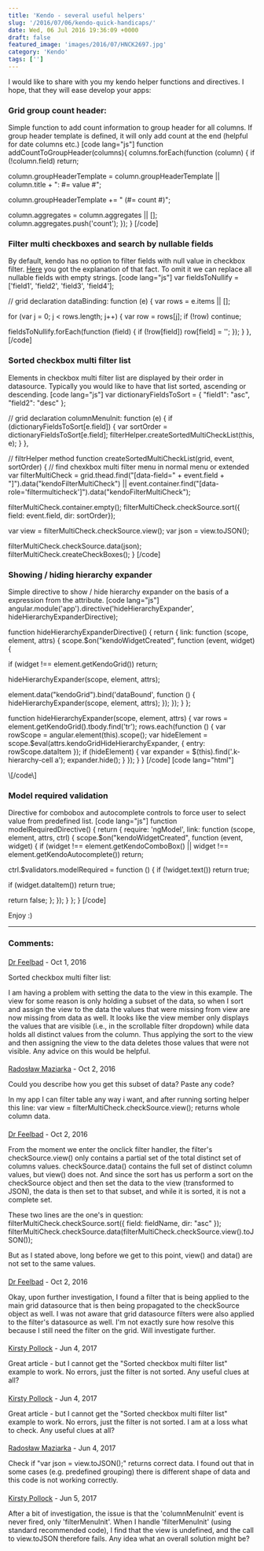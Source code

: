 ```yaml
---
title: 'Kendo - several useful helpers'
slug: '/2016/07/06/kendo-quick-handicaps/'
date: Wed, 06 Jul 2016 19:36:09 +0000
draft: false
featured_image: 'images/2016/07/HNCK2697.jpg'
category: 'Kendo'
tags: ['']
---
```


I would like to share with you my kendo helper functions and directives. I hope, that they will ease develop your apps:

### Grid group count header:

Simple function to add count information to group header for all columns. If group header template is defined, it will only add count at the end (helpful for date columns etc.)
\[code lang="js"\]
function addCountToGroupHeader(columns){
 columns.forEach(function (column) {
 if (!column.field)
 return;

 column.groupHeaderTemplate = column.groupHeaderTemplate 
 || column.title + ": #= value #";

 column.groupHeaderTemplate += " (#= count #)";

 column.aggregates = column.aggregates || \[\];
 column.aggregates.push('count');
 });
}
\[/code\]

### Filter multi checkboxes and search by nullable fields

By default, kendo has no option to filter fields with null value in checkbox filter. [Here](http://www.telerik.com/forums/multi-filter-with-null-values---they-are-not-visible) you got the explanation of that fact. To omit it we can replace all nullable fields with empty strings.
\[code lang="js"\]
var fieldsToNullify = \['field1', 'field2', 'field3', 'field4'\];

// grid declaration
dataBinding: function (e) {
 var rows = e.items || \[\];

 for (var j = 0; j < rows.length; j++) {
 var row = rows\[j\];
 if (!row) continue;
 
 fieldsToNullify.forEach(function (field) {
 if (!row\[field\])
 row\[field\] = '';
 });
 }
},
\[/code\]

### Sorted checkbox multi filter list

Elements in checkbox multi filter list are displayed by their order in datasource. Typically you would like to have that list sorted, ascending or descending. 
\[code lang="js"\]
var dictionaryFieldsToSort = {
 "field1": "asc",
 "field2": "desc"
};

// grid declaration
columnMenuInit: function (e) {
 if (dictionaryFieldsToSort\[e.field\]) {
 var sortOrder = dictionaryFieldsToSort\[e.field\];
 filterHelper.createSortedMultiCheckList(this, e);
 }
},

// filtrHelper method
function createSortedMultiCheckList(grid, event, sortOrder) {
 // find chexkbox multi filter menu in normal menu or extended
 var filterMultiCheck = grid.thead.find("\[data-field=" + event.field + "\]").data("kendoFilterMultiCheck")
 || event.container.find("\[data-role='filtermulticheck'\]").data("kendoFilterMultiCheck");

 filterMultiCheck.container.empty();
 filterMultiCheck.checkSource.sort({ field: event.field, dir: sortOrder});

 var view = filterMultiCheck.checkSource.view();
 var json = view.toJSON();

 filterMultiCheck.checkSource.data(json);
 filterMultiCheck.createCheckBoxes();
}
\[/code\]

### Showing / hiding hierarchy expander

Simple directive to show / hide hierarchy expander on the basis of a expression from the attribute.
\[code lang="js"\]
angular.module('app').directive('hideHierarchyExpander', hideHierarchyExpanderDirective);

function hideHierarchyExpanderDirective() {
 return {
 link: function (scope, element, attrs) {
 scope.$on("kendoWidgetCreated", function (event, widget) {

 if (widget !== element.getKendoGrid())
 return;

 hideHierarchyExpander(scope, element, attrs);

 element.data("kendoGrid").bind('dataBound', function () {
 hideHierarchyExpander(scope, element, attrs);
 });
 });
 }
 };

 function hideHierarchyExpander(scope, element, attrs) {
 var rows = element.getKendoGrid().tbody.find('tr');
 rows.each(function () {
 var rowScope = angular.element(this).scope();
 var hideElement = scope.$eval(attrs.kendoGridHideHierarchyExpander, { entry: rowScope.dataItem });
 if (hideElement) {
 var expander = $(this).find('.k-hierarchy-cell a');
 expander.hide();
 }
 });
 }
}
\[/code\]
\[code lang="html"\]
<div kendo-grid="ctrl.grid" options="ctrl.gridOptions" hide-hierarchy-expander="ctrl.hideHierarchyExpanderCondition(entry)">
 <div k-detail-template>
 <div kendo-grid k-options="ctrl.detailGridOptions(dataItem)"></div>
 </div>
</div>
\[/code\]

### Model required validation

Directive for combobox and autocomplete controls to force user to select value from predefined list. 
\[code lang="js"\]
function modelRequiredDirective() {
 return {
 require: 'ngModel',
 link: function (scope, element, attrs, ctrl) {
 scope.$on("kendoWidgetCreated", function (event, widget) {
 if (widget !== element.getKendoComboBox()
 || widget !== element.getKendoAutocomplete())
 return;

 ctrl.$validators.modelRequired = function () {
 if (!widget.text())
 return true;

 if (widget.dataItem())
 return true;

 return false;
 };
 });
 }
 };
}
\[/code\]

Enjoy :)

---
### Comments:
#### 
[Dr Feelbad]( "drumdumb@hotmail.com") - <time datetime="2016-10-24 17:53:00">Oct 1, 2016</time>

Sorted checkbox multi filter list:

I am having a problem with setting the data to the view in this example. The view for some reason is only holding a subset of the data, so when I sort and assign the view to the data the values that were missing from view are now missing from data as well. It looks like the view member only displays the values that are visible (i.e., in the scrollable filter dropdown) while data holds all distinct values from the column. Thus applying the sort to the view and then assigning the view to the data deletes those values that were not visible. Any advice on this would be helpful.
#### 
[Radosław Maziarka]( "maziarka.radoslaw@outlook.com") - <time datetime="2016-10-25 01:23:00">Oct 2, 2016</time>

Could you describe how you get this subset of data? Paste any code? 

In my app I can filter table any way i want, and after running sorting helper this line:
var view = filterMultiCheck.checkSource.view();
returns whole column data.
#### 
[Dr Feelbad]( "drumdumb@hotmail.com") - <time datetime="2016-10-25 17:08:00">Oct 2, 2016</time>

From the moment we enter the onclick filter handler, the filter's checkSource.view() only contains a partial set of the total distinct set of columns values. checkSource.data() contains the full set of distinct column values, but view() does not. And since the sort has us perform a sort on the checkSource object and then set the data to the view (transformed to JSON), the data is then set to that subset, and while it is sorted, it is not a complete set.

These two lines are the one's in question:
 filterMultiCheck.checkSource.sort({ field: fieldName, dir: "asc" });
 filterMultiCheck.checkSource.data(filterMultiCheck.checkSource.view().toJSON());

But as I stated above, long before we get to this point, view() and data() are not set to the same values.
#### 
[Dr Feelbad]( "drumdumb@hotmail.com") - <time datetime="2016-10-25 19:25:00">Oct 2, 2016</time>

Okay, upon further investigation, I found a filter that is being applied to the main grid datasource that is then being propagated to the checkSource object as well. I was not aware that grid datasource filters were also applied to the filter's datasource as well. I'm not exactly sure how resolve this because I still need the filter on the grid. Will investigate further.
#### 
[Kirsty Pollock]( "kirstyannepollock@gmail.com") - <time datetime="2017-06-01 12:42:00">Jun 4, 2017</time>

Great article - but I cannot get the "Sorted checkbox multi filter list" example to work. No errors, just the filter is not sorted. Any useful clues at all?
#### 
[Kirsty Pollock]( "kirstyannepollock@gmail.com") - <time datetime="2017-06-01 12:45:00">Jun 4, 2017</time>

Great article - but I cannot get the "Sorted checkbox multi filter list" example to work. No errors, just the filter is not sorted. I am at a loss what to check. Any useful clues at all?
#### 
[Radosław Maziarka]( "maziarka.radoslaw@outlook.com") - <time datetime="2017-06-01 13:50:00">Jun 4, 2017</time>

Check if "var json = view.toJSON();" returns correct data. I found out that in some cases (e.g. predefined grouping) there is different shape of data and this code is not working correctly.
#### 
[Kirsty Pollock]( "kirstyannepollock@gmail.com") - <time datetime="2017-06-02 08:15:00">Jun 5, 2017</time>

After a bit of investigation, the issue is that the 'columnMenuInit' event is never fired, only 'filterMenuInit'. When I handle 'filterMenuInit' (using standard recommended code), I find that the view is undefined, and the call to view.toJSON therefore fails. Any idea what an overall solution might be?
